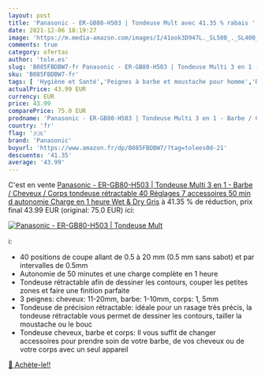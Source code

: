 ```yaml
---
layout: post
title: 'Panasonic - ER-GB80-H503 | Tondeuse Mult avec 41.35 % rabais '
date: 2021-12-06 18:19:27
image: 'https://m.media-amazon.com/images/I/41ook3D947L._SL500_._SL400_.jpg'
comments: true
category: ofertas
author: 'tole.es'
slug: 'B085FBDBW7-fr Panasonic - ER-GB80-H503 | Tondeuse Multi 3 en 1 - Barbe /...'
sku: 'B085FBDBW7-fr'
tags: [ 'Hygiène et Santé','Peignes à barbe et moustache pour homme','Rasage et Épilation','Tondeuses et accessoires','panasonic', ]
actualPrice: 43.99 EUR
currency: EUR
price: 43.99
comparePrice: 75.0 EUR
prodname: 'Panasonic - ER-GB80-H503 | Tondeuse Multi 3 en 1 - Barbe / Cheveux / Corps  tondeuse rétractable  40 Réglages  7 accessoires  50 min d autonomie  Charge en 1 heure  Wet & Dry Gris'
country: 'fr'
flag: '🇫🇷'
brand: 'Panasonic'
buyurl: 'https://www.amazon.fr/dp/B085FBDBW7/?tag=tolees0d-21'
descuento: '41.35'
average: '43.99'
---
```


C'est en vente [Panasonic - ER-GB80-H503 | Tondeuse Multi 3 en 1 - Barbe / Cheveux / Corps  tondeuse rétractable  40 Réglages  7 accessoires  50 min d autonomie  Charge en 1 heure  Wet & Dry Gris](https://www.amazon.fr/dp/B085FBDBW7/?tag=tolees0d-21)  à  41.35 % de réduction, prix final  43.99 EUR (original: 75.0 EUR) ici:

[![Panasonic - ER-GB80-H503 | Tondeuse Mult](https://m.media-amazon.com/images/I/41ook3D947L._SL500_._SL400_.jpg)](https://www.amazon.fr/dp/B085FBDBW7/?tag=tolees0d-21)

ℹ️:

- 40 positions de coupe allant de 0.5 à 20 mm (0.5 mm sans sabot) et par intervalles de 0.5mm
- Autonomie de 50 minutes et une charge complète en 1 heure
- Tondeuse rétractable afin de dessiner les contours, couper les petites zones et faire une finition parfaite
- 3 peignes: cheveux: 11-20mm, barbe: 1-10mm, corps: 1, 5mm
- Tondeuse de précision rétractable: idéale pour un rasage très précis, la tondeuse rétractable vous permet de dessiner les contours, tailler la moustache ou le bouc
- Tondeuse cheveux, barbe et corps: Il vous suffit de changer accessoires pour prendre soin de votre barbe, de vos cheveux ou de votre corps avec un seul appareil

[🛒 Achète-le!!](https://www.amazon.fr/dp/B085FBDBW7/?tag=tolees0d-21)
